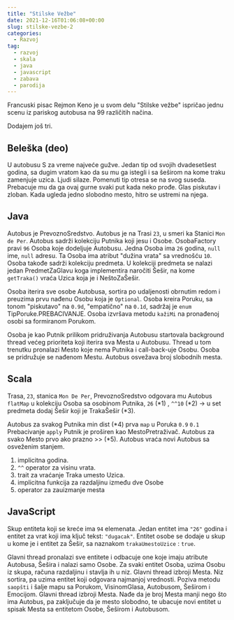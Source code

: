 ```yaml
---
title: "Stilske Vežbe"
date: 2021-12-16T01:06:08+00:00
slug: stilske-vezbe-2
categories:
  - Razvoj
tag:
  - razvoj
  - skala
  - java
  - javascript
  - zabava
  - parodija
---
```


Francuski pisac Rejmon Keno je u svom delu "Stilske vežbe" ispričao jednu scenu iz pariskog autobusa na 99 različitih načina.

Dodajem još tri.

<!--more-->

## Beleška (deo)

U autobusu S za vreme najveće gužve. Jedan tip od svojih dvadesetšest godina, sa dugim vratom kao da su mu ga istegli i sa šeširom na kome traku zamenjuje uzica. Ljudi silaze. Pomenuti tip otresa se na svog suseda. Prebacuje mu da ga ovaj gurne svaki put kada neko prođe. Glas piskutav i zloban. Kada ugleda jedno slobodno mesto, hitro se ustremi na njega.

## Java

Autobus je PrevoznoSredstvo. Autobus je na Trasi `23`, u smeri ka Stanici `Mon de Per`. Autobus sadrži kolekciju Putnika koji jesu i Osobe. OsobaFactory pravi `96` Osoba koje dodeljuje Autobusu. Jedna Osoba ima `26` godina, `null` ime, `null` adresu. Ta Osoba ima atribut "dužina vrata" sa vrednošću `10`. Osoba takođe sadrži kolekciju predmeta. U kolekciji predmeta se nalazi jedan PredmetZaGlavu koga implementira naročiti Šešir, na kome `getTraka()` vraća Uzica koja je i NeštoZaŠešir.

Osoba iterira sve osobe Autobusa, sortira po udaljenosti obrnutim redom i preuzima prvu nađenu Osobu koja je `Optional`. Osoba kreira Poruku, sa tonom "piskutavo" na `0.9d`, "empatično" na `0.1d`, sadržaj je `enum` TipPoruke.PREBACIVANJE. Osoba izvršava metodu `kažiMi` na pronađenoj osobi sa formiranom Porukom.

Osoba je kao Putnik prilikom pridruživanja Autobusu startovala background thread većeg prioriteta koji iterira sva Mesta u Autobusu. Thread u tom trenutku pronalazi Mesto koje nema Putnika i call-back-uje Osobu. Osoba se pridružuje se nađenom Mestu. Autobus osvežava broj slobodnih mesta.

## Scala

Trasa, `23`, stanica `Mon De Per`, PrevoznoSredstvo odgovara mu Autobus `flatMap` u kolekciju Osoba sa osobinom Putnika, `26` (\*1) , `^^10` (\*2) -> u set predmeta dodaj Šešir koji je TrakaŠešir (\*3).

Autobus za svakog Putnika min dist (\*4) prva `map` u Poruka `0.9` `0.1` Prebacivanje `apply` Putnik je proširen kao MestoPretraživač. Autobus za svako Mesto prvo ako prazno >> (\*5). Autobus vraća novi Autobus sa osveženim stanjem.

1. implicitna godina.
2. `^^` operator za visinu vrata.
3. trait za vraćanje Traka umesto Uzica.
4. implicitna funkcija za razdaljinu između dve Osobe
5. operator za zauizmanje mesta

## JavaScript

Skup entiteta koji se kreće ima `94` elemenata. Jedan entitet ima `"26"` godina i entitet za vrat koji ima ključ tekst: `"dugacak"`. Entitet osobe se dodaje u skup u kome je i entitet za Šešir, sa naznakom `trakaUmestoUzice` : `true`.

Glavni thread pronalazi sve entitete i odbacuje one koje imaju atribute Autobusa, Šešira i nalazi samo Osobe. Za svaki entitet Osoba, uzima Osobu iz skupa, računa razdaljinu i stavlja ih u niz. Glavni thread izbroji Mesta. Niz sortira, pa uzima entitet koji odgovara najmanjoj vrednosti. Poziva metodu `saopšti` i šalje mapu sa Porukom, VisinomGlasa, Autobusom, Šeširom i Emocijom. Glavni thread izbroji Mesta. Nađe da je broj Mesta manji nego što ima Autobus, pa zaključuje da je mesto slobodno, te ubacuje novi entitet u spisak Mesta sa entitetom Osobe, Šeširom i Autobusom.
